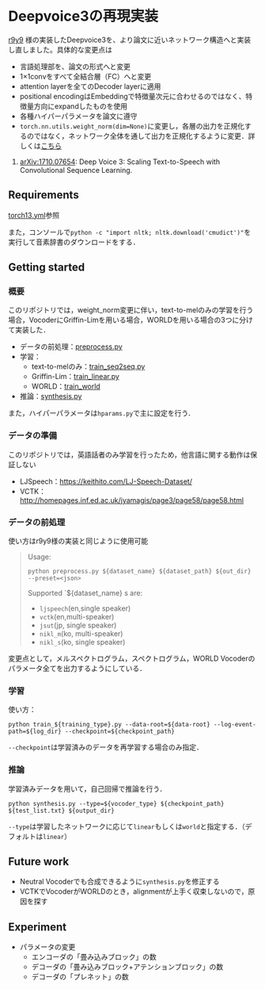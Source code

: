 # Deepvoice3の再現実装

[r9y9](https://github.com/r9y9/deepvoice3_pytorch) 様の実装したDeepvoice3を、より論文に近いネットワーク構造へと実装し直しました。具体的な変更点は  
- 言語処理部を、論文の形式へと変更  
- 1×1convをすべて全結合層（FC）へと変更  
- attention layerを全てのDecoder layerに適用  
- positional encodingはEmbeddingで特徴量次元に合わせるのではなく、特徴量方向にexpandしたものを使用  
- 各種ハイパーパラメータを論文に遵守
- `torch.nn.utils.weight_norm(dim=None)`に変更し，各層の出力を正規化するのではなく，ネットワーク全体を通して出力を正規化するように変更．詳しくは[こちら](https://pytorch.org/docs/master/generated/torch.nn.utils.weight_norm.html)

1. [arXiv:1710.07654](https://arxiv.org/abs/1710.07654): Deep Voice 3: Scaling Text-to-Speech with Convolutional Sequence Learning.

## Requirements
[torch13.yml](torch13.yml)参照

また，コンソールで`python -c "import nltk; nltk.download('cmudict')"`を実行して音素辞書のダウンロードをする．
## Getting started
### 概要
このリポジトリでは，weight_norm変更に伴い，text-to-melのみの学習を行う場合，VocoderにGriffin-Limを用いる場合，WORLDを用いる場合の3つに分けて実装した．
- データの前処理：[preprocess.py](preprocess.py)
- 学習：
  - text-to-melのみ：[train_seq2seq.py](train_seq2seq.py)
  - Griffin-Lim：[train_linear.py](train_linear.py)
  - WORLD：[train_world](train_world.py)
- 推論：[synthesis.py](synthesis.py)

また，ハイパーパラメータは`hparams.py`で主に設定を行う．
### データの準備
このリポジトリでは，英語話者のみ学習を行ったため，他言語に関する動作は保証しない
- LJSpeech：https://keithito.com/LJ-Speech-Dataset/
- VCTK：http://homepages.inf.ed.ac.uk/jyamagis/page3/page58/page58.html
### データの前処理
使い方はr9y9様の実装と同じように使用可能
>Usage:
>```
>python preprocess.py ${dataset_name} ${dataset_path} ${out_dir} --preset=<json>
>```
>Supported `${dataset_name} s are:
>- `ljspeech`(en,single speaker)
>- `vctk`(en,multi-speaker)
>- `jsut`(jp, single speaker)
>- `nikl_m`(ko, multi-speaker)
>- `nikl_s`(ko, single speaker)
  
変更点として，メルスペクトログラム，スペクトログラム，WORLD Vocoderのパラメータ全てを出力するようにしている．

### 学習
使い方：
```
python train_${training_type}.py --data-root=${data-root} --log-event-path=${log_dir} --checkpoint=${checkpoint_path}
```
`--checkpoint`は学習済みのデータを再学習する場合のみ指定．

### 推論
学習済みデータを用いて，自己回帰で推論を行う．
```
python synthesis.py --type=${vocoder_type} ${checkpoint_path} ${test_list.txt} ${output_dir}
```

`--type`は学習したネットワークに応じて`linear`もしくは`world`と指定する．（デフォルトは`linear`）

## Future work
- Neutral Vocoderでも合成できるように`synthesis.py`を修正する
- VCTKでVocoderがWORLDのとき，alignmentが上手く収束しないので，原因を探す

## Experiment
- パラメータの変更
  - エンコーダの「畳み込みブロック」の数
  - デコーダの「畳み込みブロック+アテンションブロック」の数
  - デコーダの「プレネット」の数
